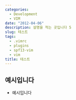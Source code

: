 ```yaml
---
categories:
  - Development
  - VIM
date: "2012-04-06"
description: 설명을 적는 곳입니다 5
slug: 테스트
tags:
  - .vimrc
  - plugins
  - spf13-vim
  - vim
title: 테스트
---
```


## 예시입니다
- 예시입니다